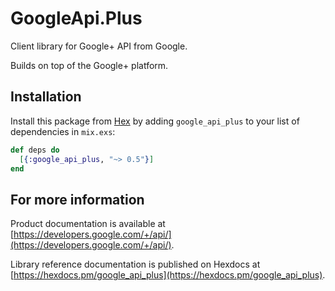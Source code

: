 # GoogleApi.Plus

Client library for Google+ API from Google.

Builds on top of the Google+ platform.

## Installation

Install this package from [Hex](https://hex.pm) by adding
`google_api_plus` to your list of dependencies in `mix.exs`:

```elixir
def deps do
  [{:google_api_plus, "~> 0.5"}]
end
```

## For more information

Product documentation is available at [https://developers.google.com/+/api/](https://developers.google.com/+/api/).

Library reference documentation is published on Hexdocs at
[https://hexdocs.pm/google_api_plus](https://hexdocs.pm/google_api_plus).
